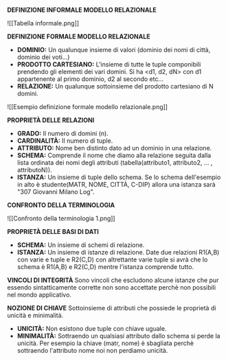 **DEFINIZIONE INFORMALE MODELLO RELAZIONALE**

![[Tabella informale.png]]

**DEFINIZIONE FORMALE MODELLO RELAZIONALE**
- **DOMINIO:** Un qualunque insieme di valori (dominio dei nomi di città, dominio dei voti...)
- **PRODOTTO CARTESIANO:** L'insieme di tutte le tuple componibili prendendo gli elementi dei vari domini. Si ha <d1, d2, dN> con d1 appartenente al primo dominio, d2 al secondo etc...
- **RELAZIONE:** Un qualunque sottoinsieme del prodotto cartesiano di N domini.

![[Esempio definizione formale modello relazionale.png]]

**PROPRIETÀ DELLE RELAZIONI**
- **GRADO:** Il numero di domini (n).
- **CARDINALITÀ:** Il numero di tuple.
- **ATTRIBUTO:** Nome ben distinto dato ad un dominio in una relazione.
- **SCHEMA:** Comprende il nome che diamo alla relazione seguita dalla lista ordinata dei nomi degli attributi (tabella(attributo1, attributo2, ... , attributoN)).
- **ISTANZA:** Un insieme di tuple dello schema. Se lo schema dell'esempio in alto è studente(MATR, NOME, CITTÀ, C-DIP) allora una istanza sarà "307 Giovanni Milano Log".

**CONFRONTO DELLA TERMINOLOGIA**

![[Confronto della terminologia 1.png]]

**PROPRIETÀ DELLE BASI DI DATI**
- **SCHEMA:** Un insieme di schemi di relazione.
- **ISTANZA:** Un insieme di istanze di relazione. Date due relazioni R1(A,B) con varie e tuple e R2(C,D) con altrettante varie tuple si avrà che lo schema è R1(A,B) e R2(C,D) mentre l'istanza comprende tutto.

**VINCOLI DI INTEGRITÀ**
Sono vincoli che escludono alcune istanze che pur essendo sintatticamente corrette non sono accettate perchè non possibili nel mondo applicativo.

**NOZIONE DI CHIAVE**
Sottoinsieme di attributi che possiede le proprietà di unicità e minimalità.
- **UNICITÀ:** Non esistono due tuple con chiave uguale.
- **MINIMALITÀ:** Sottraendo un qualsiasi attributo dallo schema si perde la unicità. Per esempio la chiave (matr, nome) è sbagliata perchè sottraendo l'attributo nome noi non perdiamo unicità.